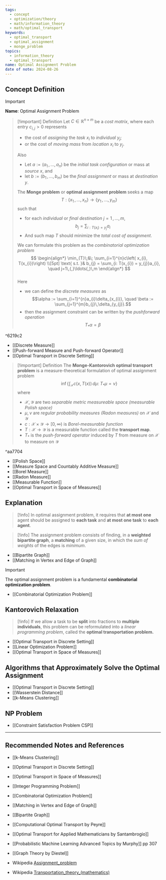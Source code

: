 ```yaml
---
tags:
  - concept
  - optimization/theory
  - math/information_theory
  - math/optimal_transport
keywords:
  - optimal_transport
  - optimal_assignment
  - monge_problem
topics:
  - information_theory
  - optimal_transport
name: Optimal Assignment Problem
date of note: 2024-08-26
---
```


## Concept Definition

>[!important]
>**Name**: Optimal Assignment Problem

>[!important] Definition
>Let $C \in \mathbb{R}^{n\times m}$ be a *cost matrix*, where each entry $c_{i,j} >0$ represents 
>- the cost of *assigning* the *task* $x_{i}$ to *individual* $y_{j}$;
>- or the cost of *moving mass* from *location* $x_{i}$ to $y_{j}$. 
>
>Also
>- Let $a := (a_{1} \,{,}\ldots{,}\,a_{n})$  be the *initial task configuration* or mass at *source* $x$, and 
>- let $b := (b_{1} \,{,}\ldots{,}\,b_{m})$ be the *final assignment* or mass at *destination* $y$.
>  
>The **Monge problem** or **optimal assignment problem** seeks a map $$T: \left\{ x_{1} \,{,}\ldots{,}\, x_{n}\right\} \to \left\{ y_{1} \,{,}\ldots{,}\, y_{m}\right\}$$ such that 
>- for each *individual* or *final destination* $j=1\,{,}\ldots{,}\,m$, $$b_{j} = \sum_{i: T(x_{i}) = y_{j}}a_{i}$$
>- And such map $T$ should minimize the *total cost of assignment*.
>
>We can formulate this problem as the *combinatorial optimization problem*
>$$
>\begin{align*}
> \min_{T}\;&\; \sum_{i=1}^{n}c\left( x_{i}, T(x_{i})\right) \\[5pt]
> \text{ s.t. }& b_{j} = \sum_{i: T(x_{i}) = y_{j}}a_{i}, \quad j=1\,{,}\ldots{,}\,m
>\end{align*}
>$$  
>Here
>- we can define the *discrete measures* as $$\alpha := \sum_{i=1}^{n}a_{i}\delta_{x_{i}}, \quad \beta := \sum_{j=1}^{m}b_{j}\,\delta_{y_{j}}.$$
>- then the assignment constraint can be written by the *pushforward operation*  $$T_{*}\alpha = \beta$$

^6219c2

- [[Discrete Measure]]
- [[Push-forward Measure and Push-forward Operator]]
- [[Optimal Transport in Discrete Setting]]

>[!important] Definition
>The **Monge-Kantorovich optimal transport problem** is a measure-theoretical  formulation of optimal assignment problem
>$$
>\inf\left\{ \int_{\mathcal{X}}c(x, T(x))\,d\mu:\; T_{*}\mu = \nu \right\} 
>$$
>where
>- $\mathcal{X}, \mathcal{Y}$ are two *separable metric measureable space (measurable Polish space)*
>- $\mu, \nu$ are *regular probability measures (Radon measures)* on $\mathcal{X}$ and $\mathcal{Y}$
>- $c: \mathcal{X}\times \mathcal{Y} \to [0, \infty)$ is *Borel-measurable function*
>- $T: \mathcal{X} \to \mathcal{Y}$ is a measurable function called the **transport map**.
>- $T_{*}$ is the *push-forward operator* induced by $T$ from measure on $\mathcal{X}$ to measure on $\mathcal{Y}$

^aa7704

- [[Polish Space]]
- [[Measure Space and Countably Additive Measure]]
- [[Borel Measure]]
- [[Radon Measure]]
- [[Measurable Function]]
- [[Optimal Transport in Space of Measures]]


## Explanation

>[!info]
>In optimal assignment problem, it requires that **at most one** agent should be assigned to **each task** and **at most one task** to **each agent**.


>[!info]
>The assignment problem consists of finding, in a **weighted bipartite graph**, a **matching** of a given size, in which the *sum of weights* of the edges is *minimum*.

- [[Bipartite Graph]]
- [[Matching in Vertex and Edge of Graph]]

>[!important]
>The optimal assignment problem is a fundamental **combinatorial optimization problem**.

- [[Combinatorial Optimization Problem]]


## Kantorovich Relaxation

>[!info]
>If we allow a task to be **split** into fractions to **multiple individuals**, this problem can be reformulated into a *linear programming problem*, called the **optimal transportation problem.**

- [[Optimal Transport in Discrete Setting]]
- [[Linear Optimization Problem]]
- [[Optimal Transport in Space of Measures]]

## Algorithms that Approximately Solve the Optimal Assignment

- [[Optimal Transport in Discrete Setting]]
- [[Wasserstein Distance]]
- [[k-Means Clustering]]


## NP Problem

- [[Constraint Satisfaction Problem CSP]]



-----------
##  Recommended Notes and References


- [[k-Means Clustering]]
- [[Optimal Transport in Discrete Setting]]
- [[Optimal Transport in Space of Measures]]
- [[Integer Programming Problem]]
- [[Combinatorial Optimization Problem]]


- [[Matching in Vertex and Edge of Graph]]
- [[Bipartite Graph]]


- [[Computational Optimal Transport by Peyre]]
- [[Optimal Transport for Applied Mathematicians by Santambrogio]]
- [[Probabilistic Machine Learning Advanced Topics by Murphy]] pp 307
- [[Graph Theory by Diestel]]
- Wikipedia [Assignment_problem](https://en.wikipedia.org/wiki/Assignment_problem)
- Wikipedia [Transportation_theory_(mathematics)](https://en.wikipedia.org/wiki/Transportation_theory_(mathematics))
